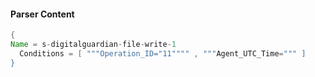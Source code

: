 #### Parser Content
```Java
{
Name = s-digitalguardian-file-write-1
  Conditions = [ """Operation_ID="11"""" , """Agent_UTC_Time=""" ]
}
```